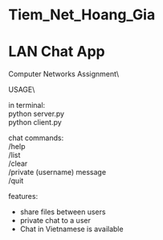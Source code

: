 # Tiem_Net_Hoang_Gia

# LAN Chat App

Computer Networks Assignment\

USAGE\

in terminal:\
python server.py\
python client.py

chat commands:\
/help\
/list\
/clear\
/private (username) message\
/quit

features:

- share files between users
- private chat to a user
- Chat in Vietnamese is available
